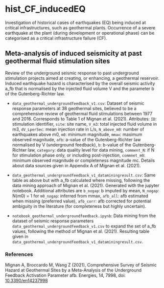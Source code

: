 # hist_CF_inducedEQ

Investigation of historical cases of earthquakes (EQ) being induced at critical infrastructures, such as geothermal plants. Occurrence of a severe earthquake at the plant (during development or operational phase) can be categorised as a critical infrastructure failure (CF).

## Meta-analysis of induced seismicity at past geothermal fluid stimulation sites
Review of the underground seismic response to past underground stimulation projects aimed at creating, or enhancing, a geothermal reservoir. Induced earthquake hazard is characterised by the overall seismic activity a_fb that is normalised by the injected fluid volume V and the parameter b of the Gutenberg-Richter law.

* `data_geothermal_undergroundfeedback_v1.csv`: Dataset of seismic response parameters at 38 geothermal sites, believed to be a comprehensive review of geothermal fluid stimulations between 1977 and 2018. Corresponds to Table 1 of Mignan et al. (2021). Attributes: `ID`: stimulation identifier, `site`: site name, `V_m3`: total injected fluid volume in m3, `dV_LperSec`: mean injection rate in L/s, `N_above_m0`: number of earthquakes above m0, `m0`: minimum magnitude, `mmax`: maximum observed magnitude, `afb`: a-value of the Gutenberg-Richter law normalised by V (underground feedback), `b`: b-value of the Gutenberg-Richter law, `category`: data quality level for data mining, `comment_N`: if N for stimulation phase only, or including post-injection, `commnet_m0`: minimum observed magnitude or completeness magnitude mc. Details about data sources given in Appendix A of Mignan et al. (2021).

* `data_geothermal_undergroundfeedback_v1_dataminingresult.csv`: Same table as above but with a_fb calculated where missing, following the data mining approach of Mignan et al. (2021). Generated with the jupyter notebook. Additional attributes are `b_nogap`: b imputed by mean, `N_nogap`: N(m0) = 1 for `m0_nogap`: inferred from mmax, `afb_all`: afb estimated when missing (preferred value), `afb_corr`: afb corrected for potential ambiguity in the literature (for completeness but highly uncertain).

* `notebook_geothermal_undergroundfeedback.ipynb`: Data mining from the dataset of seismic response parameters `data_geothermal_undergroundfeedback_v1.csv` to expand the set of a_fb values, following the method of Mignan et al. (2021). Resulting table given in `data_geothermal_undergroundfeedback_v1_dataminingresult.csv`.

### References
Mignan A, Broccardo M, Wang Z (2021), Comprehensive Survey of Seismic Hazard at Geothermal Sites by a Meta-Analysis of the Underground Feedback Activation Parameter afb. Energies, 14, 7998, doi: [10.3390/en14237998](https://www.mdpi.com/1996-1073/14/23/7998)
